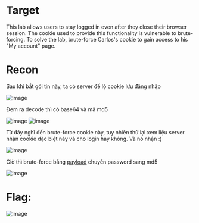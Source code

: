 # Target

This lab allows users to stay logged in even after they close their browser session. The cookie used to provide this functionality is vulnerable to brute-forcing.
To solve the lab, brute-force Carlos's cookie to gain access to his "My account" page.

# Recon

Sau khi bắt gói tin này, ta có server để lộ cookie lưu đăng nhập

![image](https://github.com/vanniichan/Portswigger/assets/112863484/32fefdc0-e5eb-43eb-979f-57d43f801735)

Đem ra decode thì có base64 và mã md5

![image](https://github.com/vanniichan/Portswigger/assets/112863484/da48589c-4774-4676-a7d6-a9771174fc99)
![image](https://github.com/vanniichan/Portswigger/assets/112863484/ac7f355e-f0d8-453f-80bf-90f89783a194)

Từ đây nghĩ đến brute-force cookie này, tuy nhiên thử lại xem liệu server nhận cookie đặc biệt này và cho login hay không. Và nó nhận :)

![image](https://github.com/vanniichan/Portswigger/assets/112863484/352d341e-0195-4e80-89a1-44222a0570a3)

Giờ thì brute-force bằng [payload](https://github.com/vanniichan/Portswigger/blob/main/Authen%20Vuln/Lab_9/Lab-9_Payload.py) chuyển password sang md5

![image](https://github.com/vanniichan/Portswigger/assets/112863484/7380d03b-4b96-4e0b-af47-cb67e9aea75f)

# Flag:

![image](https://github.com/vanniichan/Portswigger/assets/112863484/4d036551-929c-487c-9d4c-843a7a0e0689)
